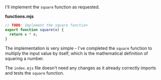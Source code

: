 I'll implement the `square` function as requested.

**functions.mjs**

```js
// TODO: Implement the square function
export function square(x) {
  return x * x;
}
```

The implementation is very simple - I've completed the `square` function to multiply the input value by itself, which is the mathematical definition of squaring a number.

The `index.mjs` file doesn't need any changes as it already correctly imports and tests the `square` function.